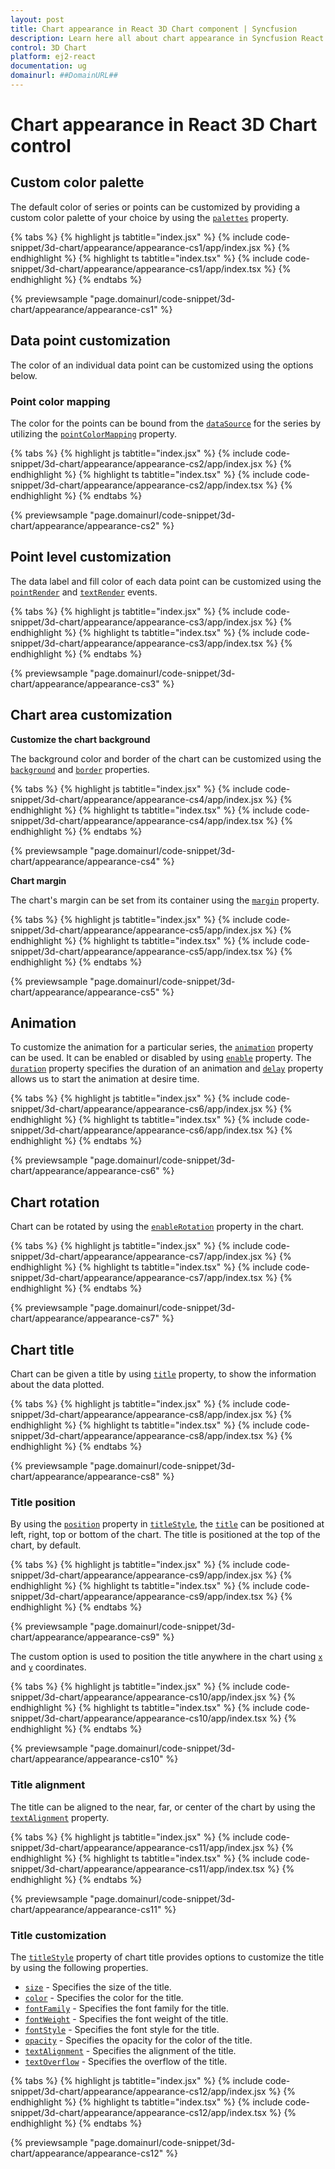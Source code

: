 ```yaml
---
layout: post
title: Chart appearance in React 3D Chart component | Syncfusion
description: Learn here all about chart appearance in Syncfusion React 3D Chart component of Syncfusion Essential JS 2 and more.
control: 3D Chart
platform: ej2-react
documentation: ug
domainurl: ##DomainURL##
---
```


# Chart appearance in React 3D Chart control

## Custom color palette

The default color of series or points can be customized by providing a custom color palette of your choice by using the [`palettes`](https://helpej2.syncfusion.com/react/documentation/api/chart3d/chart3DModel/#palettes) property.

{% tabs %}
{% highlight js tabtitle="index.jsx" %}
{% include code-snippet/3d-chart/appearance/appearance-cs1/app/index.jsx %}
{% endhighlight %}
{% highlight ts tabtitle="index.tsx" %}
{% include code-snippet/3d-chart/appearance/appearance-cs1/app/index.tsx %}
{% endhighlight %}
{% endtabs %}

{% previewsample "page.domainurl/code-snippet/3d-chart/appearance/appearance-cs1" %}

## Data point customization

The color of an individual data point can be customized using the options below.

### Point color mapping

The color for the points can be bound from the [`dataSource`](https://helpej2.syncfusion.com/react/documentation/api/chart3d/series3DModel/#datasource) for the series by utilizing the [`pointColorMapping`](https://helpej2.syncfusion.com/react/documentation/api/chart3d/series3DModel/#pointcolormapping) property.

{% tabs %}
{% highlight js tabtitle="index.jsx" %}
{% include code-snippet/3d-chart/appearance/appearance-cs2/app/index.jsx %}
{% endhighlight %}
{% highlight ts tabtitle="index.tsx" %}
{% include code-snippet/3d-chart/appearance/appearance-cs2/app/index.tsx %}
{% endhighlight %}
{% endtabs %}

{% previewsample "page.domainurl/code-snippet/3d-chart/appearance/appearance-cs2" %}

## Point level customization

The data label and fill color of each data point can be customized using the [`pointRender`](https://helpej2.syncfusion.com/react/documentation/api/chart3d/i3DPointRenderEventArgs/) and [`textRender`](https://helpej2.syncfusion.com/react/documentation/api/chart3d/i3DTextRenderEventArgs/) events.

{% tabs %}
{% highlight js tabtitle="index.jsx" %}
{% include code-snippet/3d-chart/appearance/appearance-cs3/app/index.jsx %}
{% endhighlight %}
{% highlight ts tabtitle="index.tsx" %}
{% include code-snippet/3d-chart/appearance/appearance-cs3/app/index.tsx %}
{% endhighlight %}
{% endtabs %}

{% previewsample "page.domainurl/code-snippet/3d-chart/appearance/appearance-cs3" %}

<!-- markdownlint-disable MD036 -->

## Chart area customization

<!-- markdownlint-disable MD036 -->

**Customize the chart background**

The background color and border of the chart can be customized using the [`background`](https://helpej2.syncfusion.com/react/documentation/api/chart3d/chart3DModel/#background) and [`border`](https://helpej2.syncfusion.com/react/documentation/api/chart3d/chart3DModel/#border) properties.

{% tabs %}
{% highlight js tabtitle="index.jsx" %}
{% include code-snippet/3d-chart/appearance/appearance-cs4/app/index.jsx %}
{% endhighlight %}
{% highlight ts tabtitle="index.tsx" %}
{% include code-snippet/3d-chart/appearance/appearance-cs4/app/index.tsx %}
{% endhighlight %}
{% endtabs %}

{% previewsample "page.domainurl/code-snippet/3d-chart/appearance/appearance-cs4" %}

**Chart margin**

The chart's margin can be set from its container using the [`margin`](https://helpej2.syncfusion.com/react/documentation/api/chart3d/chart3DModel/#margin) property.

{% tabs %}
{% highlight js tabtitle="index.jsx" %}
{% include code-snippet/3d-chart/appearance/appearance-cs5/app/index.jsx %}
{% endhighlight %}
{% highlight ts tabtitle="index.tsx" %}
{% include code-snippet/3d-chart/appearance/appearance-cs5/app/index.tsx %}
{% endhighlight %}
{% endtabs %}

{% previewsample "page.domainurl/code-snippet/3d-chart/appearance/appearance-cs5" %}

## Animation

To customize the animation for a particular series, the [`animation`](https://helpej2.syncfusion.com/react/documentation/api/chart3d/series3DModel/#animation) property can be used. It can be enabled or disabled by using [`enable`](https://helpej2.syncfusion.com/react/documentation/api/chart3d/animationModel/#enable) property. The [`duration`](https://helpej2.syncfusion.com/react/documentation/api/chart3d/animationModel/#duration) property specifies the duration of an animation and [`delay`](https://helpej2.syncfusion.com/react/documentation/api/chart3d/animationModel/#delay) property allows us to start the animation at desire time.

{% tabs %}
{% highlight js tabtitle="index.jsx" %}
{% include code-snippet/3d-chart/appearance/appearance-cs6/app/index.jsx %}
{% endhighlight %}
{% highlight ts tabtitle="index.tsx" %}
{% include code-snippet/3d-chart/appearance/appearance-cs6/app/index.tsx %}
{% endhighlight %}
{% endtabs %}

{% previewsample "page.domainurl/code-snippet/3d-chart/appearance/appearance-cs6" %}

## Chart rotation

Chart can be rotated by using the [`enableRotation`](https://helpej2.syncfusion.com/react/documentation/api/chart3d/chart3DModel/#enablerotation) property in the chart.

{% tabs %}
{% highlight js tabtitle="index.jsx" %}
{% include code-snippet/3d-chart/appearance/appearance-cs7/app/index.jsx %}
{% endhighlight %}
{% highlight ts tabtitle="index.tsx" %}
{% include code-snippet/3d-chart/appearance/appearance-cs7/app/index.tsx %}
{% endhighlight %}
{% endtabs %}

{% previewsample "page.domainurl/code-snippet/3d-chart/appearance/appearance-cs7" %}

## Chart title

Chart can be given a title by using [`title`](https://helpej2.syncfusion.com/react/documentation/api/chart3d/chart3DModel/#title) property, to show the information about the data plotted.

{% tabs %}
{% highlight js tabtitle="index.jsx" %}
{% include code-snippet/3d-chart/appearance/appearance-cs8/app/index.jsx %}
{% endhighlight %}
{% highlight ts tabtitle="index.tsx" %}
{% include code-snippet/3d-chart/appearance/appearance-cs8/app/index.tsx %}
{% endhighlight %}
{% endtabs %}

{% previewsample "page.domainurl/code-snippet/3d-chart/appearance/appearance-cs8" %}

### Title position

By using the [`position`](https://helpej2.syncfusion.com/react/documentation/api/chart3d/titleSettingsModel/#position) property in [`titleStyle`](https://helpej2.syncfusion.com/react/documentation/api/chart3d/chart3DModel/#titlestyle), the [`title`](https://helpej2.syncfusion.com/react/documentation/api/chart3d/chart3DModel/#title) can be positioned at left, right, top or bottom of the chart. The title is positioned at the top of the chart, by default.

{% tabs %}
{% highlight js tabtitle="index.jsx" %}
{% include code-snippet/3d-chart/appearance/appearance-cs9/app/index.jsx %}
{% endhighlight %}
{% highlight ts tabtitle="index.tsx" %}
{% include code-snippet/3d-chart/appearance/appearance-cs9/app/index.tsx %}
{% endhighlight %}
{% endtabs %}

{% previewsample "page.domainurl/code-snippet/3d-chart/appearance/appearance-cs9" %}

The custom option is used to position the title anywhere in the chart using [`x`](https://helpej2.syncfusion.com/react/documentation/api/chart3d/titleSettingsModel/#x) and [`y`](https://helpej2.syncfusion.com/react/documentation/api/chart3d/titleSettingsModel/#y) coordinates.

{% tabs %}
{% highlight js tabtitle="index.jsx" %}
{% include code-snippet/3d-chart/appearance/appearance-cs10/app/index.jsx %}
{% endhighlight %}
{% highlight ts tabtitle="index.tsx" %}
{% include code-snippet/3d-chart/appearance/appearance-cs10/app/index.tsx %}
{% endhighlight %}
{% endtabs %}

{% previewsample "page.domainurl/code-snippet/3d-chart/appearance/appearance-cs10" %}

### Title alignment

The title can be aligned to the near, far, or center of the chart by using the [`textAlignment`](https://helpej2.syncfusion.com/react/documentation/api/chart3d/titleSettingsModel/#textalignment) property.

{% tabs %}
{% highlight js tabtitle="index.jsx" %}
{% include code-snippet/3d-chart/appearance/appearance-cs11/app/index.jsx %}
{% endhighlight %}
{% highlight ts tabtitle="index.tsx" %}
{% include code-snippet/3d-chart/appearance/appearance-cs11/app/index.tsx %}
{% endhighlight %}
{% endtabs %}

{% previewsample "page.domainurl/code-snippet/3d-chart/appearance/appearance-cs11" %}

### Title customization

The [`titleStyle`](https://helpej2.syncfusion.com/react/documentation/api/chart3d/chart3DModel/#titlestyle) property of chart title provides options to customize the title by using the following properties.

* [`size`](https://helpej2.syncfusion.com/react/documentation/api/chart3d/titleSettingsModel/#size) - Specifies the size of the title.
* [`color`](https://helpej2.syncfusion.com/react/documentation/api/chart3d/titleSettingsModel/#color) - Specifies the color for the title. 
* [`fontFamily`](https://helpej2.syncfusion.com/react/documentation/api/chart3d/titleSettingsModel/#fontfamily) - Specifies the font family for the title.
* [`fontWeight`](https://helpej2.syncfusion.com/react/documentation/api/chart3d/titleSettingsModel/#fontweight) - Specifies the font weight of the title.
* [`fontStyle`](https://helpej2.syncfusion.com/react/documentation/api/chart3d/titleSettingsModel/#fontstyle) - Specifies the font style for the title.
* [`opacity`](https://helpej2.syncfusion.com/react/documentation/api/chart3d/titleSettingsModel/#opacity) - Specifies the opacity for the color of the title.
* [`textAlignment`](https://helpej2.syncfusion.com/react/documentation/api/chart3d/titleSettingsModel/#textalignment) - Specifies the alignment of the title.
* [`textOverflow`](https://helpej2.syncfusion.com/react/documentation/api/chart3d/titleSettingsModel/#textoverflow) - Specifies the overflow of the title.

{% tabs %}
{% highlight js tabtitle="index.jsx" %}
{% include code-snippet/3d-chart/appearance/appearance-cs12/app/index.jsx %}
{% endhighlight %}
{% highlight ts tabtitle="index.tsx" %}
{% include code-snippet/3d-chart/appearance/appearance-cs12/app/index.tsx %}
{% endhighlight %}
{% endtabs %}

{% previewsample "page.domainurl/code-snippet/3d-chart/appearance/appearance-cs12" %}